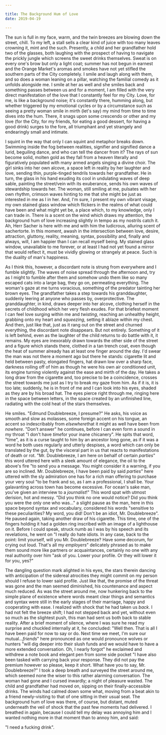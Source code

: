 ```yaml
---

title: The Background Hum of Love
date: 2019-04-19

---
```


The sun is full in my face, warm, and the twin breezes are blowing down the street, chill. To my left, a stall sells a clear kind of juice with too many leaves crowning it, mint and the such. Presently, a child and her grandfather hold two of the glasses, both laughing with the prospect of having to navigate the prickly jungle which screens the sweet drinks themselves. Sweat is on every one's brow but only a light coat; summer has not begun in earnest and the Orange Market's aromas and smokes have not yet stifled the southern parts of the City completely. I smile and laugh along with them, and so does a woman leaning on a pillar, watching the familial comedy as it unfolds alongside me. I smile at her as well and she smiles back and something passes between us and for a moment, I am filled with the very direct manifestation of the love that I constantly feel for my City. Love, for me, is like a background noise; it's constantly there, humming along, but whether triggered by my emotional cycles or by a circumstance such as seeing a pretty woman smile in mirth (let's say) my mind from time to time dives into the hum. There, it snags upon some crescendo or other and my love (for the City, for my friends, for eating a good dessert, for having a good drink) surges to the fore, all triumphant and yet strangely and endearingly small and intimate.

I squint in the way that only I can squint and metaphor breaks down. Swimming inside the fog between realities, signifier and signified dance a lurid, beguiling dance, and who can tell the dancer from it? The rays of sun become solid, molten gold as they fall from a heaven literally and figuratively populated with many armed angels singing a divine choir. The girl sinks into her own alcove, a space left in reality by her laughter and love, sending thin, purple-tinged tendrils towards her grandfather. He in turn, the glass in his hand exuding its cool in undulating waves of deep sable, painting the street/vein with its exuberance, sends his own waves of stewardship towards her. The woman, still smiling at me, pulsates with her own rhythm, crimson waves hinting to me that she might be just as interested in me as I in her. And, I'm sure, I present my own vibrant visage, my own stained glass window which flickers in the realms of what could have been and what might yet be, a place which, to my knowledge, only I can trade in. There is a scent on the wind which draws my attention, the background hum of love increasing slightly in tempo as my nostrils catch it. Ah, Herr Sacher is here with me and with him the ludicrous, alluring scent of sachertorte. In this moment, awash in the intersection between love, desire, attraction, gluttony, reality, meaning, syntax, possibility and, finally and always, will, I am happier than I can recall myself being. My stained glass window, unavailable to me forever, or at least I had not yet found a mirror that would reflect it, must be vividly glowing or strangely at peace. Such is the duality of man's happiness.

As I think this, however, a discordant note is strung from everywhere and I fumble slightly. The waves of noise spread through the afternoon and, try as I might to fumble after them and somehow undo them like so many escaped cats into a large bag, they go on, permeating everything. The woman's gaze at me turns voracious, something of the predator tainting her brown eyes. The grandfather takes a step towards his granddaughter, suddenly leering at anyone who passes by, overprotective. The granddaughter, in kind, draws deeper into her alcove, clothing herself in the secrets of childhood which her very flesh exudes. For that briefest moment I can feel love surging within me and *twisting*, reaching an unhealthy height, grabbing onto my heart and *squeezing*, setting it ablaze within my chest. And then, just like that, just as it rang out on the street and churned everything, the discordant note disappears. But not entirely. Something of it is left behind, even as the laughter of the child returns to do battle with it, it remains. My eyes are inexorably drawn towards the other side of the street and a figure which stands there, clothed in a tan trench coat, even though the heat of summer already has at least one finger around the day. I'd swear the man was not there a moment ago but there he stands: cigarette lit and held between pasty, elongated fingers, hat drawn low over a sharp face, darkness roiling off of him as though he were his own air conditioned unit, its engine turning violently against the ease and mirth of the day. He takes a long draw from the cigarette and, too precise to be a coincidence, crosses the street towards me just as I try to break my gaze from him. As if it is, it is too late; suddenly, he is in front of me and I can look into his eyes, shaded as they are by his broad hat. The eyes pierce right through me, ringing here in the space between letters, in the space created by an unfinished line, radiating with the cold heat of the stars themselves.

He smiles. "Edmund Doublebreeze, I presume?" He asks, his voice as smooth and slow as molasses, some foreign accent on his tongue, an accent so indescribably from *elsewhere*that it might as well have been from *nowhere*. "Don't answer" he continues, before I can even form a sound in my throat "I don't have *time*for your inane chicanery". He spits that word, "time", as it is a curse taught to him by an ancestor long gone, as if it was a word he both uses regularly and utterly despises, a word which can only be translated by the gut, by the visceral part in us that reacts to manifestations of death or rot. "Mr. Doublebreeze, I am here on behalf of certain *parties*" this word uttered here with a sleek amount of elegance, the oil to the above's fire "to send you a message. You might consider it a warning, if you are so inclined. Mr. Doublebreeze, I have been paid by said *parties*" here uttered with the sly admiration one has for a rich man offering to purchase your very soul "to be frank and so, as I am a professional, I shall be. Your galavanting across town has become excessive. For ocean's sake man, you've given an interview to a *journalist*!" This word spat with utmost derision, hot and messy. "Did you think no one would notice? Did you think you were the only one who was..." a slight pause as the man, here in this space beyond syntax and vocabulary, considered his words "sensitive to these peculiarities? My word, you did! Don't be an idiot, Mr. Doublebreeze". He paused again, taking another draw of his cigarette. This time, one of the fingers holding it had a golden ring inscribed with an image of a lighthouse on it. Before I could speak, struck numb as I was by his speech and its revelations, he went on "I really do hate idiots. In any case, back to the point: limit yourself, will you Mr. Doublebreeze? Have some decorum, for crying out loud. That's all my *employers*" delicately phrased as to make them sound more like partners or acquaintances, certainly no one with any real authority over him "ask of you. Lower your profile. Or they will lower it for you, yes?"

The dangling question mark alighted in his eyes, the stars therein dancing with anticipation of the sidereal atrocities they might commit on my person should I refuse to lower said profile. Just like that, the promise of the threat was gone and the man seemed diminished, his countenance and aspect much reduced. As was the street around me, now hunkering back to the simple plane of existence where words meant clear things and semantics and syntax were still in the early stages of their marriage, happy and cooperating with ease. I realized with shock that he had taken us *back*. I had not felt the breeze shift; I had not stepped back and yet, without even so much as the slightest push, this man had sent us both back to stable reality. After a brief moment of silence, where I was sure he read my surprise and chuckled internally at it, he concluded: "Well then. That is all I have been paid for now to say or do. Next time we meet, I'm sure our mutual...*friends*" here pronounced as one would pronounce wolves or hunters "will dig deeper into their slush funds and we would have to have a more extended conversation. Oh, I nearly forgot" he exclaimed and withdrew a note book and elegant pen from some side pocket "I have also been tasked with carrying back your response. They did not pay the premium however so please, keep it short. What have you to say, Mr. Doublebreeze?" I took a deep breath and surveyed the street around me, which seemed none the wiser to this rather alarming conversation. The woman had gone and I cursed inwardly; a night of pleasure wasted. The child and grandfather had moved on, sipping on their finally-accessible drinks. The winds had calmed down some what, moving from a beat akin to a friend newly-visiting to that of one sitting in their usual seat. The background hum of love was there, of course, but distant, muted underneath the veil of shock that the past few moments had delivered. I breathed in again, because I could tell my delay was annoying him and I wanted nothing more in that moment than to annoy him, and said:

"I need a fucking drink".
